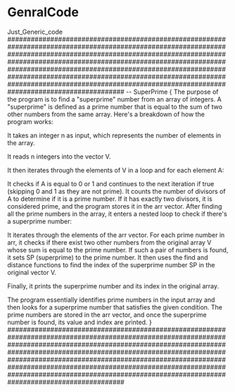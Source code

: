 # GenralCode
Just_Generic_code
######################################################################################################################################################################################################################################################################################################################################################################################################################################
-- SuperPrime
{
The purpose of the program is to find a "superprime" number from an array of integers. A "superprime" is defined as a prime number that is equal to the sum of two other numbers from the same array. Here's a breakdown of how the program works:

It takes an integer n as input, which represents the number of elements in the array.

It reads n integers into the vector V.

It then iterates through the elements of V in a loop and for each element A:

It checks if A is equal to 0 or 1 and continues to the next iteration if true (skipping 0 and 1 as they are not prime).
It counts the number of divisors of A to determine if it is a prime number. If it has exactly two divisors, it is considered prime, and the program stores it in the arr vector.
After finding all the prime numbers in the array, it enters a nested loop to check if there's a superprime number:

It iterates through the elements of the arr vector.
For each prime number in arr, it checks if there exist two other numbers from the original array V whose sum is equal to the prime number.
If such a pair of numbers is found, it sets SP (superprime) to the prime number.
It then uses the find and distance functions to find the index of the superprime number SP in the original vector V.

Finally, it prints the superprime number and its index in the original array.

The program essentially identifies prime numbers in the input array and then looks for a superprime number that satisfies the given condition. The prime numbers are stored in the arr vector, and once the superprime number is found, its value and index are printed.
}
######################################################################################################################################################################################################################################################################################################################################################################################################################################
